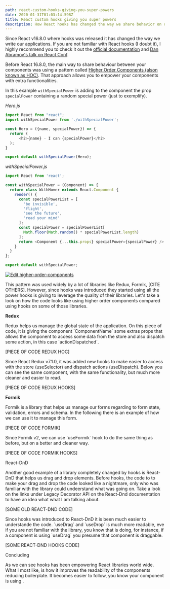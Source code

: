 ```yaml
---
path: react-custom-hooks-giving-you-super-powers
date: 2020-01-31T01:03:14.598Z
title: React custom hooks giving you super powers
description: How React hooks has changed the way we share behavior on our application
---
```

Since React v16.8.0 where hooks was released it has changed the way we write our applications. If you are not familiar with React hooks (I doubt it), I highly recommend you to check it out the [official documentation](https://reactjs.org/docs/hooks-intro.html) and [Dan Abramov's talk on React Conf](https://www.youtube.com/watch?v=dpw9EHDh2bM).

Before React 16.8.0, the main way to share behaviour between your components was using a pattern called [Higher Order Components (alson known as HOC)](https://reactjs.org/docs/higher-order-components.html). That approach allows you to empower your components with extra functionalities.

In this example `withSpecialPower` is adding to the component the prop `specialPower` containing a random special power (just to exemplify).

_Hero.js_

```javascript
import React from "react";
import withSpecialPower from './withSpecialPower';

const Hero = ({name, specialPower}) => {
  return (
      <h2>{name} - I can {specialPower}</h2>
  );
}

export default withSpecialPower(Hero);
```

_withSpecialPower.js_

```javascript
import React from 'react';

const withSpecialPower = (Component) => {
  return class WithHover extends React.Component {
    render() {
      const specialPowerList = [
        'be invisible',
        'flight',
        'see the future',
        'read your mind'
      ];
      const specialPower = specialPowerList[
        Math.floor(Math.random() * specialPowerList.length)
      ];
      return <Component {...this.props} specialPower={specialPower} />
    }
  }
};

export default withSpecialPower;
```

[![Edit higher-order-components](https://codesandbox.io/static/img/play-codesandbox.svg)](https://codesandbox.io/s/sweet-cloud-bfx58?fontsize=14&hidenavigation=1&theme=dark)

This pattern was used widely by a lot of libraries like Redux, Formik, \[CITE OTHERS]. However, since hooks was introduced they started using all the power hooks is giving to leverage the quality of their libraries. Let's take a look on how the code looks like using higher order components compared using hooks on some of those libraries.

**Redux**

Redux helps us manage the global state of the application. On this piece of code, it is giving the component \`ComponentName\` some extras props that allows the component to access some data from the store and also dispatch some action, in this case \`actionDispatched\`.

\[PIECE OF CODE REDUX HOC]

Since React Redux v7.1.0, it was added new hooks to make easier to access with the store (useSelector) and dispatch actions (useDispatch). Below you can see the same component, with the same functionality, but much more cleaner and easier to read.

\[PIECE OF CODE REDUX HOOKS]

**Formik**

Formik is a library that helps us manage our forms regarding to form state, validation, errors and schema. In the following there is an example of how we can use it to manage this form.

\[PIECE OF CODE FORMIK]

Since Formik v2, we can use \`useFormik\` hook to do the same thing as before, but on a better and cleaner way.

\[PIECE OF CODE FORMIK HOOKS]

React-DnD

Another good example of a library completely changed by hooks is React-DnD that helps us drag and drop elements. Before hooks, the code to to make your drag and drop the code looked like a nightmare, only who was familiar with the library could undeerstand what was going on. Take a look on the links under Legacy Decorator API on the React-Dnd documentation to have an idea what what I am talking about.

\[SOME OLD REACT-DND CODE]

Since hooks was introduced to React-DnD it is been much easier to understande the code. \`useDrag\` and \`useDrop\` is much more readable, eve if you are not familiar with the library, you know that is doing, for instance, if a component is using \`useDrag\` you presume that component is draggable.

\[SOME REACT-DND HOOKS CODE]

Concluding

As we can see hooks has been empowering React libraries world wide. What I most like, is how it improves the readability of the components reducing boilerplate. It becomes easier to follow, you know your component is using .
